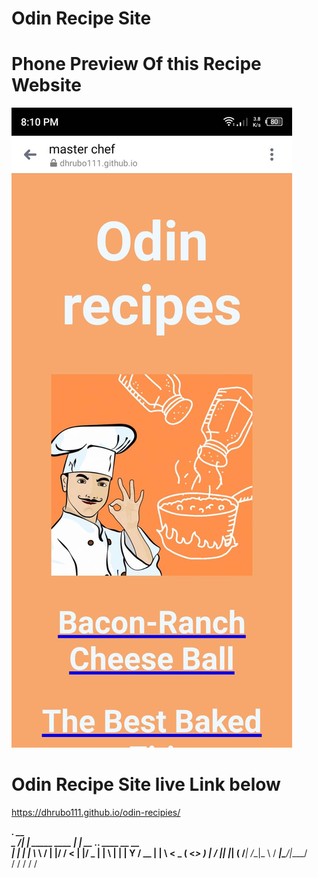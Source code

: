 # Odin Recipe Site 

# Phone Preview Of this Recipe Website

<img src="demo.jpg" alt="demo_of_the_site">

# Odin Recipe Site live Link below 

https://dhrubo111.github.io/odin-recipies/


___________.__                   __                              
\__    ___/|  |__ _____    ____ |  | __     ___.__. ____  __ __  
  |    |   |  |  \\__  \  /    \|  |/ /    <   |  |/  _ \|  |  \ 
  |    |   |   Y  \/ __ \|   |  \    <      \___  (  <_> )  |  / 
  |____|   |___|  (____  /___|  /__|_ \     / ____|\____/|____/  
                \/     \/     \/     \/     \/                   
